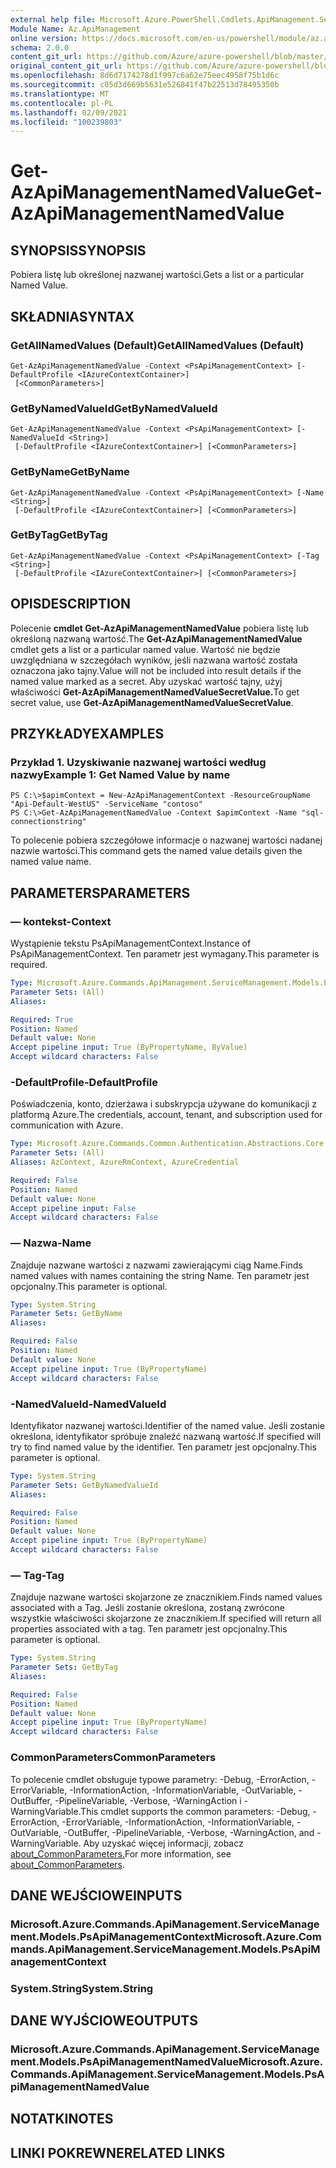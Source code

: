 ```yaml
---
external help file: Microsoft.Azure.PowerShell.Cmdlets.ApiManagement.ServiceManagement.dll-Help.xml
Module Name: Az.ApiManagement
online version: https://docs.microsoft.com/en-us/powershell/module/az.apimanagement/get-azapimanagementnamedvalue
schema: 2.0.0
content_git_url: https://github.com/Azure/azure-powershell/blob/master/src/ApiManagement/ApiManagement/help/Get-AzApiManagementNamedValue.md
original_content_git_url: https://github.com/Azure/azure-powershell/blob/master/src/ApiManagement/ApiManagement/help/Get-AzApiManagementNamedValue.md
ms.openlocfilehash: 8d6d7174278d1f997c6a62e75eec4958f75b1d6c
ms.sourcegitcommit: c05d3d669b5631e526841f47b22513d78495350b
ms.translationtype: MT
ms.contentlocale: pl-PL
ms.lasthandoff: 02/09/2021
ms.locfileid: "100239803"
---
```

# <span data-ttu-id="79291-101">Get-AzApiManagementNamedValue</span><span class="sxs-lookup"><span data-stu-id="79291-101">Get-AzApiManagementNamedValue</span></span>

## <span data-ttu-id="79291-102">SYNOPSIS</span><span class="sxs-lookup"><span data-stu-id="79291-102">SYNOPSIS</span></span>
<span data-ttu-id="79291-103">Pobiera listę lub określonej nazwanej wartości.</span><span class="sxs-lookup"><span data-stu-id="79291-103">Gets a list or a particular Named Value.</span></span>

## <span data-ttu-id="79291-104">SKŁADNIA</span><span class="sxs-lookup"><span data-stu-id="79291-104">SYNTAX</span></span>

### <span data-ttu-id="79291-105">GetAllNamedValues (Default)</span><span class="sxs-lookup"><span data-stu-id="79291-105">GetAllNamedValues (Default)</span></span>
```
Get-AzApiManagementNamedValue -Context <PsApiManagementContext> [-DefaultProfile <IAzureContextContainer>]
 [<CommonParameters>]
```

### <span data-ttu-id="79291-106">GetByNamedValueId</span><span class="sxs-lookup"><span data-stu-id="79291-106">GetByNamedValueId</span></span>
```
Get-AzApiManagementNamedValue -Context <PsApiManagementContext> [-NamedValueId <String>]
 [-DefaultProfile <IAzureContextContainer>] [<CommonParameters>]
```

### <span data-ttu-id="79291-107">GetByName</span><span class="sxs-lookup"><span data-stu-id="79291-107">GetByName</span></span>
```
Get-AzApiManagementNamedValue -Context <PsApiManagementContext> [-Name <String>]
 [-DefaultProfile <IAzureContextContainer>] [<CommonParameters>]
```

### <span data-ttu-id="79291-108">GetByTag</span><span class="sxs-lookup"><span data-stu-id="79291-108">GetByTag</span></span>
```
Get-AzApiManagementNamedValue -Context <PsApiManagementContext> [-Tag <String>]
 [-DefaultProfile <IAzureContextContainer>] [<CommonParameters>]
```

## <span data-ttu-id="79291-109">OPIS</span><span class="sxs-lookup"><span data-stu-id="79291-109">DESCRIPTION</span></span>
<span data-ttu-id="79291-110">Polecenie **cmdlet Get-AzApiManagementNamedValue** pobiera listę lub określoną nazwaną wartość.</span><span class="sxs-lookup"><span data-stu-id="79291-110">The **Get-AzApiManagementNamedValue** cmdlet gets a list or a particular named value.</span></span>
<span data-ttu-id="79291-111">Wartość nie będzie uwzględniana w szczegółach wyników, jeśli nazwana wartość została oznaczona jako tajny.</span><span class="sxs-lookup"><span data-stu-id="79291-111">Value will not be included into result details if the named value marked as a secret.</span></span> <span data-ttu-id="79291-112">Aby uzyskać wartość tajny, użyj właściwości **Get-AzApiManagementNamedValueSecretValue.**</span><span class="sxs-lookup"><span data-stu-id="79291-112">To get secret value, use **Get-AzApiManagementNamedValueSecretValue**.</span></span>

## <span data-ttu-id="79291-113">PRZYKŁADY</span><span class="sxs-lookup"><span data-stu-id="79291-113">EXAMPLES</span></span>

### <span data-ttu-id="79291-114">Przykład 1. Uzyskiwanie nazwanej wartości według nazwy</span><span class="sxs-lookup"><span data-stu-id="79291-114">Example 1: Get Named Value by name</span></span>
```
PS C:\>$apimContext = New-AzApiManagementContext -ResourceGroupName "Api-Default-WestUS" -ServiceName "contoso"
PS C:\>Get-AzApiManagementNamedValue -Context $apimContext -Name "sql-connectionstring"
```

<span data-ttu-id="79291-115">To polecenie pobiera szczegółowe informacje o nazwanej wartości nadanej nazwie wartości.</span><span class="sxs-lookup"><span data-stu-id="79291-115">This command gets the named value details given the named value name.</span></span>

## <span data-ttu-id="79291-116">PARAMETERS</span><span class="sxs-lookup"><span data-stu-id="79291-116">PARAMETERS</span></span>

### <span data-ttu-id="79291-117">— kontekst</span><span class="sxs-lookup"><span data-stu-id="79291-117">-Context</span></span>
<span data-ttu-id="79291-118">Wystąpienie tekstu PsApiManagementContext.</span><span class="sxs-lookup"><span data-stu-id="79291-118">Instance of PsApiManagementContext.</span></span>
<span data-ttu-id="79291-119">Ten parametr jest wymagany.</span><span class="sxs-lookup"><span data-stu-id="79291-119">This parameter is required.</span></span>

```yaml
Type: Microsoft.Azure.Commands.ApiManagement.ServiceManagement.Models.PsApiManagementContext
Parameter Sets: (All)
Aliases:

Required: True
Position: Named
Default value: None
Accept pipeline input: True (ByPropertyName, ByValue)
Accept wildcard characters: False
```

### <span data-ttu-id="79291-120">-DefaultProfile</span><span class="sxs-lookup"><span data-stu-id="79291-120">-DefaultProfile</span></span>
<span data-ttu-id="79291-121">Poświadczenia, konto, dzierżawa i subskrypcja używane do komunikacji z platformą Azure.</span><span class="sxs-lookup"><span data-stu-id="79291-121">The credentials, account, tenant, and subscription used for communication with Azure.</span></span>

```yaml
Type: Microsoft.Azure.Commands.Common.Authentication.Abstractions.Core.IAzureContextContainer
Parameter Sets: (All)
Aliases: AzContext, AzureRmContext, AzureCredential

Required: False
Position: Named
Default value: None
Accept pipeline input: False
Accept wildcard characters: False
```

### <span data-ttu-id="79291-122">— Nazwa</span><span class="sxs-lookup"><span data-stu-id="79291-122">-Name</span></span>
<span data-ttu-id="79291-123">Znajduje nazwane wartości z nazwami zawierającymi ciąg Name.</span><span class="sxs-lookup"><span data-stu-id="79291-123">Finds named values with names containing the string Name.</span></span>
<span data-ttu-id="79291-124">Ten parametr jest opcjonalny.</span><span class="sxs-lookup"><span data-stu-id="79291-124">This parameter is optional.</span></span>

```yaml
Type: System.String
Parameter Sets: GetByName
Aliases:

Required: False
Position: Named
Default value: None
Accept pipeline input: True (ByPropertyName)
Accept wildcard characters: False
```

### <span data-ttu-id="79291-125">-NamedValueId</span><span class="sxs-lookup"><span data-stu-id="79291-125">-NamedValueId</span></span>
<span data-ttu-id="79291-126">Identyfikator nazwanej wartości.</span><span class="sxs-lookup"><span data-stu-id="79291-126">Identifier of the named value.</span></span>
<span data-ttu-id="79291-127">Jeśli zostanie określona, identyfikator spróbuje znaleźć nazwaną wartość.</span><span class="sxs-lookup"><span data-stu-id="79291-127">If specified will try to find named value by the identifier.</span></span>
<span data-ttu-id="79291-128">Ten parametr jest opcjonalny.</span><span class="sxs-lookup"><span data-stu-id="79291-128">This parameter is optional.</span></span>

```yaml
Type: System.String
Parameter Sets: GetByNamedValueId
Aliases:

Required: False
Position: Named
Default value: None
Accept pipeline input: True (ByPropertyName)
Accept wildcard characters: False
```

### <span data-ttu-id="79291-129">— Tag</span><span class="sxs-lookup"><span data-stu-id="79291-129">-Tag</span></span>
<span data-ttu-id="79291-130">Znajduje nazwane wartości skojarzone ze znacznikiem.</span><span class="sxs-lookup"><span data-stu-id="79291-130">Finds named values associated with a Tag.</span></span>
<span data-ttu-id="79291-131">Jeśli zostanie określona, zostaną zwrócone wszystkie właściwości skojarzone ze znacznikiem.</span><span class="sxs-lookup"><span data-stu-id="79291-131">If specified will return all properties associated with a tag.</span></span>
<span data-ttu-id="79291-132">Ten parametr jest opcjonalny.</span><span class="sxs-lookup"><span data-stu-id="79291-132">This parameter is optional.</span></span>

```yaml
Type: System.String
Parameter Sets: GetByTag
Aliases:

Required: False
Position: Named
Default value: None
Accept pipeline input: True (ByPropertyName)
Accept wildcard characters: False
```

### <span data-ttu-id="79291-133">CommonParameters</span><span class="sxs-lookup"><span data-stu-id="79291-133">CommonParameters</span></span>
<span data-ttu-id="79291-134">To polecenie cmdlet obsługuje typowe parametry: -Debug, -ErrorAction, -ErrorVariable, -InformationAction, -InformationVariable, -OutVariable, -OutBuffer, -PipelineVariable, -Verbose, -WarningAction i -WarningVariable.</span><span class="sxs-lookup"><span data-stu-id="79291-134">This cmdlet supports the common parameters: -Debug, -ErrorAction, -ErrorVariable, -InformationAction, -InformationVariable, -OutVariable, -OutBuffer, -PipelineVariable, -Verbose, -WarningAction, and -WarningVariable.</span></span> <span data-ttu-id="79291-135">Aby uzyskać więcej informacji, zobacz [about_CommonParameters.](http://go.microsoft.com/fwlink/?LinkID=113216)</span><span class="sxs-lookup"><span data-stu-id="79291-135">For more information, see [about_CommonParameters](http://go.microsoft.com/fwlink/?LinkID=113216).</span></span>

## <span data-ttu-id="79291-136">DANE WEJŚCIOWE</span><span class="sxs-lookup"><span data-stu-id="79291-136">INPUTS</span></span>

### <span data-ttu-id="79291-137">Microsoft.Azure.Commands.ApiManagement.ServiceManagement.Models.PsApiManagementContext</span><span class="sxs-lookup"><span data-stu-id="79291-137">Microsoft.Azure.Commands.ApiManagement.ServiceManagement.Models.PsApiManagementContext</span></span>

### <span data-ttu-id="79291-138">System.String</span><span class="sxs-lookup"><span data-stu-id="79291-138">System.String</span></span>

## <span data-ttu-id="79291-139">DANE WYJŚCIOWE</span><span class="sxs-lookup"><span data-stu-id="79291-139">OUTPUTS</span></span>

### <span data-ttu-id="79291-140">Microsoft.Azure.Commands.ApiManagement.ServiceManagement.Models.PsApiManagementNamedValue</span><span class="sxs-lookup"><span data-stu-id="79291-140">Microsoft.Azure.Commands.ApiManagement.ServiceManagement.Models.PsApiManagementNamedValue</span></span>

## <span data-ttu-id="79291-141">NOTATKI</span><span class="sxs-lookup"><span data-stu-id="79291-141">NOTES</span></span>

## <span data-ttu-id="79291-142">LINKI POKREWNE</span><span class="sxs-lookup"><span data-stu-id="79291-142">RELATED LINKS</span></span>
